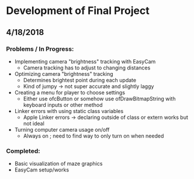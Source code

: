 # Development of Final Project

## 4/18/2018

### Problems / In Progress:

- Implementing camera "brightness" tracking with EasyCam
  - Camera tracking has to adjust to changing distances 
- Optimizing camera "brightness" tracking
  - Determines brightest point during each update
  - Kind of jumpy -> not super accurate and slightly laggy
- Creating a menu for player to choose settings
  - Either use ofcButton or somehow use ofDrawBitmapString with keyboard inputs or other method
- Linker errors with using static class variables 
  - Apple Linker errors -> declaring outside of class or extern works but not ideal
- Turning computer camera usage on/off
  - Always on ; need to find way to only turn on when needed
  
### Completed:

- Basic visualization of maze graphics
- EasyCam setup/works


